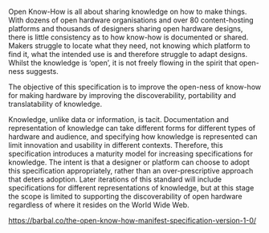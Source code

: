 Open Know-How is all about sharing knowledge on how to make things. With dozens of open hardware organisations and over 80 content-hosting platforms and thousands of designers sharing open hardware designs, there is little consistency as to how know-how is documented or shared. Makers struggle to locate what they need, not knowing which platform to find it, what the intended use is and therefore struggle to adapt designs. Whilst the knowledge is ‘open’, it is not freely flowing in the spirit that open-ness suggests.

The objective of this specification is to improve the open-ness of know-how for making hardware by improving the discoverability, portability and translatability of knowledge.

Knowledge, unlike data or information, is tacit. Documentation and representation of knowledge can take different forms for different types of hardware and audience, and specifying how knowledge is represented can limit innovation and usability in different contexts. Therefore, this specification introduces a maturity model for increasing specifications for knowledge. The intent is that a designer or platform can choose to adopt this specification appropriately, rather than an over-prescriptive approach that deters adoption. Later iterations of this standard will include specifications for different representations of knowledge, but at this stage the scope is limited to supporting the discoverability of open hardware regardless of where it resides on the World Wide Web.

https://barbal.co/the-open-know-how-manifest-specification-version-1-0/
